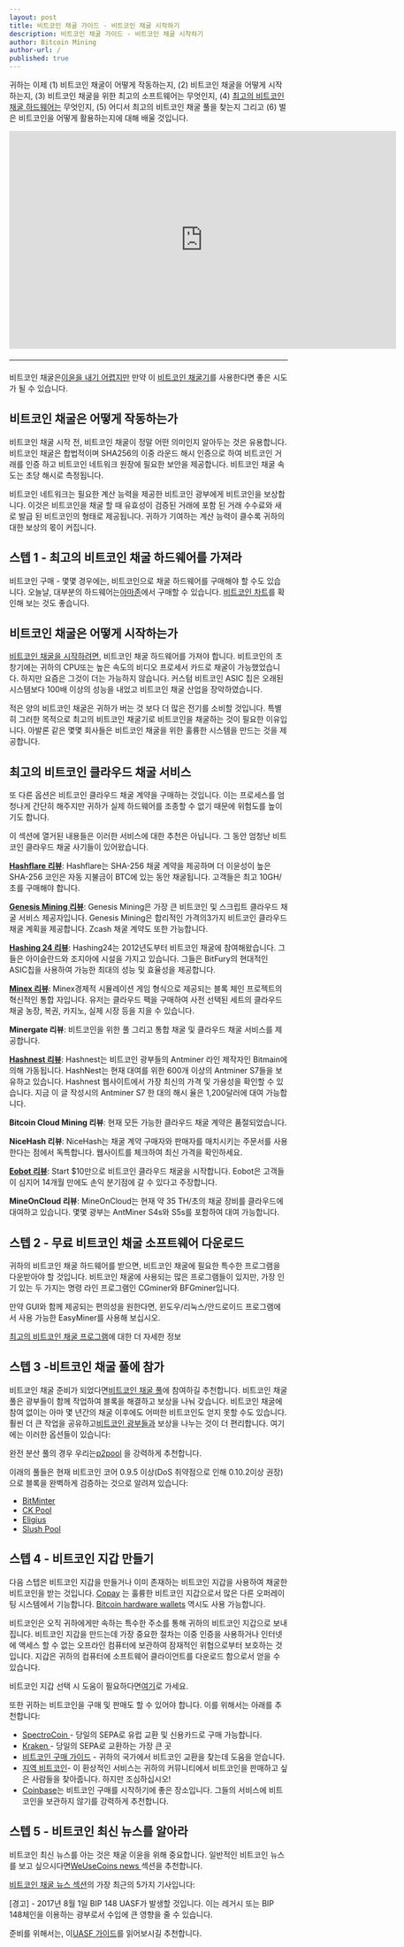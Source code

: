 ```yaml
---
layout: post
title: 비트코인 채굴 가이드 - 비트코인 채굴 시작하기
description: 비트코인 채굴 가이드 - 비트코인 채굴 시작하기
author: Bitcoin Mining
author-url: /
published: true
---
```


귀하는 이제 (1) 비트코인 채굴이 어떻게 작동하는지, (2) 비트코인 채굴을 어떻게 시작하는지, (3) 비트코인 채굴을 위한 최고의 소프트웨어는 무엇인지, (4) <a href="https://www.bitcoinmining.com/bitcoin-mining-hardware/">최고의 비트코인 채굴 하드웨어는</a> 무엇인지, (5) 어디서 최고의 비트코인 채굴 풀을 찾는지 그리고 (6) 벌은 비트코인을 어떻게 활용하는지에 대해 배울 것입니다.
<center><iframe width="700" height="394" src="https://www.youtube.com/embed/GmOzih6I1zs" frameborder="0" allowfullscreen></iframe>
<hr style="width: 100%; margin: 20px 0; color: #eee;" /></center>
비트코인 채굴은<a href="https://www.bitcoinmining.com/bitcoin-mining-profitability/">이윤을 내기 어렵지만</a> 만약 이 <a href="http://geni.us/37CM">비트코인 채굴기</a>를 사용한다면 좋은 시도가 될 수 있습니다.

<h2>비트코인 채굴은 어떻게 작동하는가</h2>

비트코인 채굴 시작 전, 비트코인 채굴이 정말 어떤 의미인지 알아두는 것은 유용합니다. 비트코인 채굴은 합법적이며 SHA256의 이중 라운드 해시 인증으로 하여 비트코인 거래를 인증 하고 비트코인 네트워크 원장에 필요한 보안을 제공합니다. 비트코인 채굴 속도는 초당 해시로 측정됩니다.

비트코인 네트워크는 필요한 계산 능력을 제공한 비트코인 광부에게 비트코인을 보상합니다. 이것은 비트코인을 채굴 할 때 유효성이 검증된 거래에 포함 된 거래 수수료와 새로 발급 된 비트코인의 형태로 제공됩니다. 귀하가 기여하는 계산 능력이 클수록 귀하의 대한 보상의 몫이 커집니다.

<h2>스텝 1 - 최고의 비트코인 채굴 하드웨어를 가져라</h2>

비트코인 구매 - 몇몇 경우에는, 비트코인으로 채굴 하드웨어를 구매해야 할 수도 있습니다. 오늘날, 대부분의 하드웨어는<a href="http://geni.us/37CM">아마존</a>에서 구매할 수 있습니다. <a href="http://www.bitcoincharts.com/">비트코인 차트</a>를 확인해 보는 것도 좋습니다. 

<h2>비트코인 채굴은 어떻게 시작하는가</h2>

<a href="https://www.bitcoinmining.com/bitcoin-mining-for-beginners-how-to-mine-bitcoins/">비트코인 채굴을 시작하려면</a>, 비트코인 채굴 하드웨어를 가져야 합니다. 비트코인의 초창기에는 귀하의 CPU또는 높은 속도의 비디오 프로세서 카드로 채굴이 가능했었습니다. 하지만 요즘은 그것이 더는 가능하지 않습니다. 커스텀 비트코인 ASIC 칩은 오래된 시스템보다 100배 이상의 성능을 내었고 비트코인 채굴 산업을 장악하였습니다.

적은 양의 비트코인 채굴은 귀하가 버는 것 보다 더 많은 전기를 소비할 것입니다. 특별히 그러한 목적으로 최고의 비트코인 채굴기로 비트코인을 채굴하는 것이 필요한 이유입니다. 아발론 같은 몇몇 회사들은 비트코인 채굴을 위한 훌륭한 시스템을 만드는 것을 제공합니다.

<h2>최고의 비트코인 클라우드 채굴 서비스</h2>

또 다른 옵션은 비트코인 클라우드 채굴 계약을 구매하는 것입니다. 이는 프로세스를 엄청나게 간단히 해주지만 귀하가 실제 하드웨어를 조종할 수 없기 때문에 위험도를 높이기도 합니다.

이 섹션에 열거된 내용들은 이러한 서비스에 대한 추천은 아닙니다. 그 동안 엄청난 비트코인 클라우드 채굴 사기들이 있어왔습니다.

<strong><a href="http://geni.us/hashflare">Hashflare 리뷰</a></strong>: Hashflare는 SHA-256 채굴 계약을 제공하며 더 이윤성이 높은 SHA-256 코인은 자동 지불금이 BTC에 있는 동안 채굴됩니다. 고객들은 최고 10GH/초를 구매해야 합니다.

<strong><a href="http://geni.us/advendorgm">Genesis Mining 리뷰</a></strong>: Genesis Mining은 가장 큰 비트코인 및 스크립트 클라우드 채굴 서비스 제공자입니다. Genesis Mining은 합리적인 가격의3가지 비트코인 클라우드 채굴 계획을 제공합니다. Zcash 채굴 계약도 또한 가능합니다.

<strong><a href="http://geni.us/hashing24">Hashing 24 리뷰</a></strong>: Hashing24는 2012년도부터 비트코인 채굴에 참여해왔습니다. 그들은 아이슬란드와 조지아에 시설을 가지고 있습니다. 그들은 BitFury의 현대적인 ASIC칩을 사용하여 가능한 최대의 성능 및 효율성을 제공합니다.

<strong><a href="http://geni.us/minex">Minex 리뷰</a></strong>: Minex경제적 시뮬레이션 게임 형식으로 제공되는 블록 체인 프로젝트의  혁신적인 통합 자입니다. 유저는 클라우드 팩을 구매하여 사전 선택된 세트의 클라우드 채굴 농장, 복권, 카지노, 실제 시장 등을 지을 수 있습니다.

<strong>Minergate 리뷰</strong>: 비트코인을 위한 풀 그리고 통합 채굴 및 클라우드 채굴 서비스를 제공합니다.

<strong><a href="http://geni.us/advendorgm">Hashnest 리뷰</a></strong>: Hashnest는 비트코인 광부들의 Antminer 라인 제작자인 Bitmain에 의해 가동됩니다. HashNest는 현재 대여를 위한 600개 이상의 Antminer S7들을 보유하고 있습니다. Hashnest 웹사이트에서 가장 최신의 가격 및 가용성을 확인할 수 있습니다. 지금 이 글 작성시의 Antminer S7 한 대의 해시 율은 1,200달러에 대여 가능합니다.

<strong>Bitcoin Cloud Mining 리뷰</strong>: 현재 모든 가능한 클라우드 채굴 계약은 품절되었습니다.

<strong>NiceHash 리뷰</strong>: NiceHash는 채굴 계약 구매자와 판매자를 매치시키는 주문서를 사용한다는 점에서 독특합니다. 웹사이트를 체크하여 최신 가격을 확인하세요.

<strong><a href="http://geni.us/hashflare">Eobot 리뷰</a></strong>: Start $10만으로 비트코인 클라우드 채굴을 시작합니다. Eobot은 고객들이 심지어 14개월 만에도 손익 분기점에 갈 수 있다고 주장합니다.

<strong>MineOnCloud 리뷰</strong>: MineOnCloud는 현재 약 35 TH/초의 채굴 장비를 클라우드에 대여하고 있습니다. 몇몇 광부는 AntMiner S4s와 S5s를 포함하여 대여 가능합니다.

<h2>스텝 2 - 무료 비트코인 채굴 소프트웨어 다운로드</h2>

귀하의 비트코인 채굴 하드웨어를 받으면, 비트코인 채굴에 필요한 특수한 프로그램을 다운받아야 할 것입니다. 비트코인 채굴에 사용되는 많은 프로그램들이 있지만, 가장 인기 있는 두 가지는 명령 라인 프로그램인 CGminer와 BFGminer입니다.

만약 GUI와 함께 제공되는 편의성을 원한다면, 윈도우/리눅스/안드로이드 프로그램에서 사용 가능한 EasyMiner를 사용해 보십시오.

<a href="https://www.bitcoinmining.com/bitcoin-mining-software/">최고의 비트코인 채굴 프로그램</a>에 대한 더 자세한 정보
 
<h2>스텝 3 -비트코인 채굴 풀에 참가</h2>

비트코인 채굴 준비가 되었다면<a href="https://www.bitcoinmining.com/bitcoin-mining-pools/">비트코인 채굴 풀</a>에 참여하길 추천합니다. 비트코인 채굴 풀은 광부들이 함께 작업하여 블록을 해결하고 보상을 나눠 갖습니다. 비트코인 채굴에 참여 없이는 아마 몇 년간의 채굴 이후에도 어떠한 비트코인도 얻지 못할 수도 있습니다. 훨씬 더 큰 작업을 공유하고<a href="https://www.bitcoinminer.com/">비트코인 광부들과</a> 보상을 나누는 것이 더 편리합니다. 여기에는 이러한 옵션들이 있습니다:

완전 분산 풀의 경우 우리는<a href="http://p2pool.in/">p2pool</a> 을 강력하게 추천합니다.

이래의 풀들은 현재 비트코인 코어 0.9.5 이상(DoS 취약점으로 인해 0.10.2이상 권장)으로 블록을 완벽하게 검증하는 것으로 알려져 있습니다:
<ul>
<li><a href="https://bitminter.com/">BitMinter</a></li>
<li><a href="http://www.kano.is/">CK Pool</a></li>
<li><a href="http://eligius.st/~gateway/">Eligius</a></li>
<li><a href="https://en.bitcoin.it/wiki/Bitcoin_Pooled_Mining">Slush Pool</a></li>
 </ul>
<h2>스텝 4 - 비트코인 지갑 만들기</h2>

다음 스텝은 비트코인 지갑을 만들거나 이미 존재하는 비트코인 지갑을 사용하여 채굴한 비트코인을 받는 것입니다. <a href="http://geni.us/copay">Copay</a> 는 훌륭한 비트코인 지갑으로서 많은 다른 오퍼레이팅 시스템에서 기능합니다.  <a href="http://geni.us/ledger">Bitcoin hardware wallets</a> 역시도 사용 가능합니다.

비트코인은 오직 귀하에게만 속하는 특수한 주소를 통해 귀하의 비트코인 지갑으로 보내집니다. 비트코인 지갑을 만드는데 가장 중요한 절차는 이중 인증을 사용하거나 인터넷에 액세스 할 수 없는 오프라인 컴퓨터에 보관하여 잠재적인 위협으로부터 보호하는 것입니다. 지갑은 귀하의 컴퓨터에 소프트웨어 클라이언트를 다운로드 함으로서 얻을 수 있습니다.

비트코인 지갑 선택 시 도움이 필요하다면<a href="https://www.weusecoins.com/en/find-the-best-bitcoin-wallet/">여기</a>로 가세요.

또한 귀하는 비트코인을 구매 및 판매도 할 수 있어야 합니다. 이를 위해서는 아래를 추천합니다:
<ul>
<li><a href="http://geni.us/spectrocoin">SpectroCoin </a>- 당일의 SEPA로 유럽 교환 및 신용카드로 구매 가능합니다.
<li><a href="https://www.kraken.com/">Kraken </a>- 당일의 SEPA로 교환하는 가장 큰 곳
<li><a href="https://www.weusecoins.com/en/how-buy-bitcoins-online-best-bitcoin-exchange-rate-bitcoin-price/">비트코인 구매 가이드</a> - 귀하의 국가에서 비트코인 교환을 찾는데 도움을 얻습니다.
<li><a href="http://geni.us/localbitcoins">지역 비트코인</a>- 이 환상적인 서비스는 귀하의 커뮤니티에서 비트코인을 판매하고 싶은 사람들을 찾아줍니다. 하지만 조심하십시오!
<li><a href="http://geni.us/coinbase">Coinbase</a>는 비트코인 구매를 시작하기에 좋은 장소입니다. 그들의 서비스에 비트코인을 보관하지 않기를 강력하게 추천합니다.
</ul>
<h2>스텝 5 - 비트코인 최신 뉴스를 알아라</h2>

비트코인 최신 뉴스를 아는 것은 채굴 이윤을 위해 중요합니다. 일반적인 비트코인 뉴스를 보고 싶으시다면<a href="https://www.weusecoins.com/news/">WeUseCoins news </a>섹션을 추천합니다.

<a href="https://www.bitcoinmining.com/news/">비트코인 채굴 뉴스 섹션</a>의 가장 최근의 5가지 기사입니다:

[경고] - 2017년 8월 1일 BIP 148 UASF가 발생할 것입니다. 이는 레거시 또는 BIP 148체인을 이용하는 광부로서 수입에 큰 영향을 줄 수 있습니다.

준비를 위해서는, 이<a href="https://www.weusecoins.com/uasf-guide/">UASF 가이드</a>를 읽어보시길 추천합니다.


